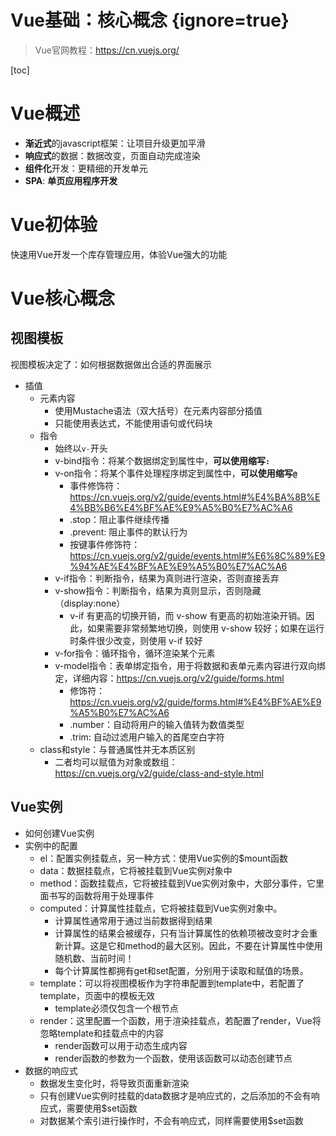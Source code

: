 # Vue基础：核心概念 {ignore=true}

> Vue官网教程：https://cn.vuejs.org/

[toc]

# Vue概述

- **渐近式**的javascript框架：让项目升级更加平滑
- **响应式**的数据：数据改变，页面自动完成渲染
- **组件化**开发：更精细的开发单元
- **SPA**: **单页应用程序开发**

# Vue初体验

快速用Vue开发一个库存管理应用，体验Vue强大的功能

# Vue核心概念

## 视图模板

视图模板决定了：如何根据数据做出合适的界面展示

- 插值
	- 元素内容
		- 使用Mustache语法（双大括号）在元素内容部分插值
		- 只能使用表达式，不能使用语句或代码块
	- 指令
		- 始终以```v-```开头
		- v-bind指令：将某个数据绑定到属性中，**可以使用缩写```:```**
		- v-on指令：将某个事件处理程序绑定到属性中，**可以使用缩写```@```**
			- 事件修饰符：https://cn.vuejs.org/v2/guide/events.html#%E4%BA%8B%E4%BB%B6%E4%BF%AE%E9%A5%B0%E7%AC%A6
			- .stop：阻止事件继续传播
			- .prevent: 阻止事件的默认行为
			- 按键事件修饰符：https://cn.vuejs.org/v2/guide/events.html#%E6%8C%89%E9%94%AE%E4%BF%AE%E9%A5%B0%E7%AC%A6
		- v-if指令：判断指令，结果为真则进行渲染，否则直接丢弃
		- v-show指令：判断指令，结果为真则显示，否则隐藏（display:none）
			- v-if 有更高的切换开销，而 v-show 有更高的初始渲染开销。因此，如果需要非常频繁地切换，则使用 v-show 较好；如果在运行时条件很少改变，则使用 v-if 较好
		- v-for指令：循环指令，循环渲染某个元素
		- v-model指令：表单绑定指令，用于将数据和表单元素内容进行双向绑定，详细内容：https://cn.vuejs.org/v2/guide/forms.html
			- 修饰符：https://cn.vuejs.org/v2/guide/forms.html#%E4%BF%AE%E9%A5%B0%E7%AC%A6
			- .number：自动将用户的输入值转为数值类型
			- .trim: 自动过滤用户输入的首尾空白字符
	- class和style：与普通属性并无本质区别
		- 二者均可以赋值为对象或数组：https://cn.vuejs.org/v2/guide/class-and-style.html

## Vue实例

- 如何创建Vue实例
- 实例中的配置
	- el：配置实例挂载点，另一种方式：使用Vue实例的$mount函数
	- data：数据挂载点，它将被挂载到Vue实例对象中
	- method：函数挂载点，它将被挂载到Vue实例对象中，大部分事件，它里面书写的函数将用于处理事件
	- computed：计算属性挂载点，它将被挂载到Vue实例对象中。
		- 计算属性通常用于通过当前数据得到结果
		- 计算属性的结果会被缓存，只有当计算属性的依赖项被改变时才会重新计算。这是它和method的最大区别。因此，不要在计算属性中使用随机数、当前时间！
		- 每个计算属性都拥有get和set配置，分别用于读取和赋值的场景。
	- template：可以将视图模板作为字符串配置到template中，若配置了template，页面中的模板无效
		- template必须仅包含一个根节点
	- render：这里配置一个函数，用于渲染挂载点，若配置了render，Vue将忽略template和挂载点中的内容
		- render函数可以用于动态生成内容
		- render函数的参数为一个函数，使用该函数可以动态创建节点
- 数据的响应式
	- 数据发生变化时，将导致页面重新渲染
	- 只有创建Vue实例时挂载的data数据才是响应式的，之后添加的不会有响应式，需要使用$set函数
	- 对数据某个索引进行操作时，不会有响应式，同样需要使用$set函数

